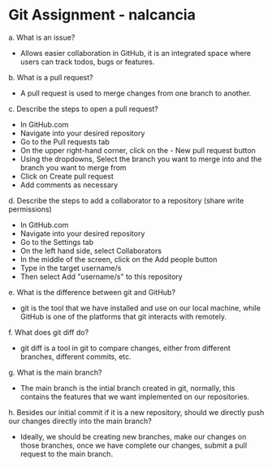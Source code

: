# Git Assignment - nalcancia

a. What is an issue?

- Allows easier collaboration in GitHub, it is an integrated space where users can track todos, bugs or features.

b. What is a pull request?

- A pull request is used to merge changes from one branch to another.

c. Describe the steps to open a pull request?

- In GitHub.com
- Navigate into your desired repository
- Go to the Pull requests tab
- On the upper right-hand corner, click on the - New pull request button
- Using the dropdowns, Select the branch you want to merge into and the branch you want to merge from
- Click on Create pull request
- Add comments as necessary

d. Describe the steps to add a collaborator to a repository (share write permissions)

- In GitHub.com
- Navigate into your desired repository
- Go to the Settings tab
- On the left hand side, select Collaborators
- In the middle of the screen, click on the Add people button
- Type in the target username/s
- Then select Add "username/s" to this repository


e. What is the difference between git and GitHub?

- git is the tool that we have installed and use on our local machine, while GitHub is one of the platforms that git interacts with remotely.

f. What does git diff do?

- git diff is a tool in git to compare changes, either from different branches, different commits, etc.

g. What is the main branch?

- The main branch is the intial branch created in git, normally, this contains the features that we want implemented on our repositories.

h. Besides our initial commit if it is a new repository, should we directly push our changes directly into the main branch?

- Ideally, we should be creating new branches, make our changes on those branches, once we have complete our changes, submit a pull request to the main branch.
